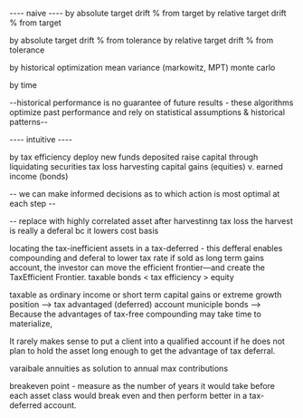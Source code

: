 

---- naive ----
by absolute target drift % from target
by relative target drift % from target

by absolute target drift % from tolerance
by relative target drift % from tolerance

by historical optimization
    mean variance (markowitz, MPT)
    monte carlo 

by time

--historical performance is no guarantee of future results - 
these algorithms optimize past performance and rely on statistical assumptions & historical patterns--




---- intuitive ----

by tax efficiency
    deploy new funds deposited
    raise capital through liquidating securities
    tax loss harvesting
    capital gains (equities) v. earned income (bonds)

-- we can make informed decisions as to which action is most optimal at each step --

--
replace with highly correlated asset after harvestinng tax loss
the harvest is really a deferal bc it lowers cost basis

locating the
tax-inefficient assets in a tax-deferred - this defferal enables compounding and deferal to lower tax rate if sold as long term gains
account, the investor can move the
efficient frontier—and create the TaxEfficient Frontier.
taxable bonds < tax efficiency > equity


taxable as ordinary income or short term capital gains or extreme growth position --> tax advantaged (deferred) account
municiple bonds --> 
Because the advantages of
tax-free compounding may take time to
materialize, 

It rarely makes sense to put a client
into a qualified account if he does not
plan to hold the asset long enough to
get the advantage of tax deferral. 

varaibale annuities as solution to annual max contributions

breakeven point -  measure as the number of years it
would take before each asset class
would break even and then perform
better in a tax-deferred account.

